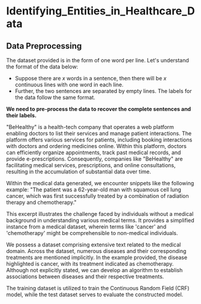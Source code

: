# Identifying_Entities_in_Healthcare_Data

## Data Preprocessing

The dataset provided is in the form of one word per line. Let's understand the format of the data below:
- Suppose there are *x* words in a sentence, then there will be *x* continuous lines with one word in each line. 
- Further, the two sentences are separated by empty lines. The labels for the data follow the same format.

**We need to pre-process the data to recover the complete sentences and their labels.**


"BeHealthy" is a health-tech company that operates a web platform enabling doctors to list their services and manage patient interactions. The platform offers various services for patients, including booking interactions with doctors and ordering medicines online. Within this platform, doctors can efficiently organize appointments, track past medical records, and provide e-prescriptions. Consequently, companies like "BeHealthy" are facilitating medical services, prescriptions, and online consultations, resulting in the accumulation of substantial data over time.

Within the medical data generated, we encounter snippets like the following example: "The patient was a 62-year-old man with squamous cell lung cancer, which was first successfully treated by a combination of radiation therapy and chemotherapy."

This excerpt illustrates the challenge faced by individuals without a medical background in understanding various medical terms. It provides a simplified instance from a medical dataset, wherein terms like 'cancer' and 'chemotherapy' might be comprehensible to non-medical individuals.

We possess a dataset comprising extensive text related to the medical domain. Across the dataset, numerous diseases and their corresponding treatments are mentioned implicitly. In the example provided, the disease highlighted is cancer, with its treatment indicated as chemotherapy. Although not explicitly stated, we can develop an algorithm to establish associations between diseases and their respective treatments.

The training dataset is utilized to train the Continuous Random Field (CRF) model, while the test dataset serves to evaluate the constructed model.
